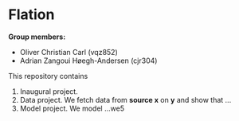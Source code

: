 # Flation

**Group members:**
- Oliver Christian Carl (vqz852)
- Adrian Zangoui Høegh-Andersen (cjr304)

This repository contains  
1. Inaugural project. 
2. Data project. We fetch data from **source x** on **y** and show that ...
3. Model project. We model ...we5

